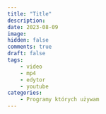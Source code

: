 ```yaml
---
title: "Title"
description: 
date: 2023-08-09
image: 
hidden: false
comments: true
draft: false
tags:
    - video
    - mp4
    - edytor
    - youtube
categories:
    - Programy których używam
---
```

